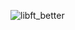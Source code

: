 ![libft_better](https://user-images.githubusercontent.com/59194905/116808542-5248f080-ab74-11eb-8f57-c1983738bd21.png)
